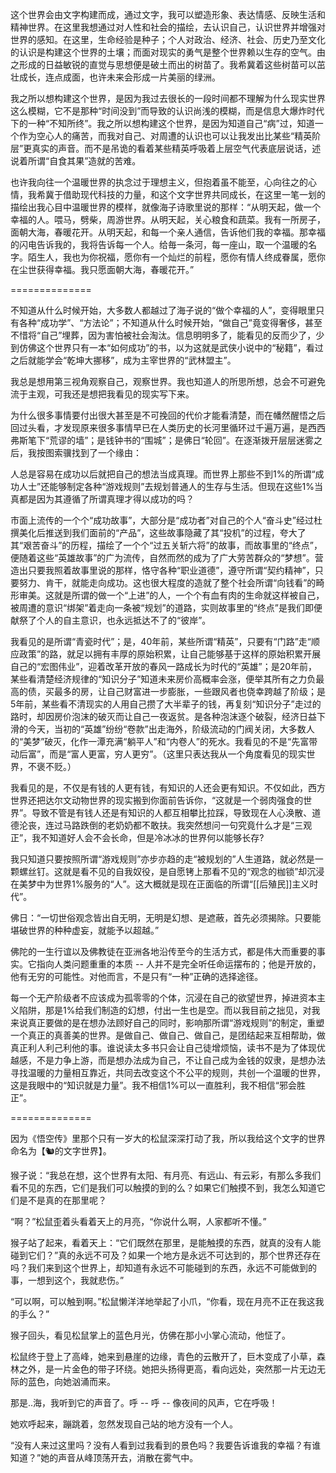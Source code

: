 这个世界会由文字构建而成，通过文字，我可以塑造形象、表达情感、反映生活和精神世界。在这里我想通过对人性和社会的描绘，去认识自己，认识世界并增强对世界的感知。在这里，生命经验是种子；个人对政治、经济、社会、历史乃至文化的认识是构建这个世界的土壤；而面对现实的勇气是整个世界赖以生存的空气。由之形成的日益敏锐的直觉与思想便是破土而出的树苗了。我希冀着这些树苗可以茁壮成长，连点成面，也许未来会形成一片美丽的绿洲。

我之所以想构建这个世界，是因为我过去很长的一段时间都不理解为什么现实世界这么模糊，它不是那种“时间没到”而导致的认识尚浅的模糊，而是信息大爆炸时代下的一种“不知所终”。我之所以想构建这个世界，是因为知道自己“病”过，知道一个作为空心人的痛苦，而我对自己、对周遭的认识也可以让我发出比某些“精英阶层”更真实的声音。而不是吊诡的看着某些精英呼吸着上层空气代表底层说话，述说着所谓“自食其果”造就的苦难。

也许我向往一个温暖世界的执念过于理想主义，但抱着虽不能至，心向往之的心情，我希冀于借助现代科技的力量，和这个文字世界共同成长，在这里一笔一划的描绘出我心目中温暖世界的模样，就像海子诗歌里说的那样：“从明天起，做一个幸福的人。喂马，劈柴，周游世界。从明天起，关心粮食和蔬菜。我有一所房子，面朝大海，春暖花开。从明天起，和每一个亲人通信，告诉他们我的幸福。那幸福的闪电告诉我的，我将告诉每一个人。给毎一条河，每一座山，取一个温暖的名字。陌生人，我也为你祝福，愿你有一个灿烂的前程，愿你有情人终成眷属，愿你在尘世获得幸福。我只愿面朝大海，春暖花开。”

==============

不知道从什么时候开始，大多数人都越过了海子说的“做个幸福的人”，变得眼里只有各种“成功学”、“方法论”；不知道从什么时候开始，“做自己”竟变得奢侈，甚至不惜将“自己”埋葬，因为害怕被社会淘汰。信息明明多了，能看见的反而少了，少到仿佛这个世界只有一本“如何成功”的书，以为这就是武侠小说中的“秘籍”，看过之后就能学会“乾坤大挪移”，成为主宰世界的“武林盟主”。

我总是想用第三视角观察自己，观察世界。我也知道人的所思所想，总会不可避免流于主观，可我还是想把我看见的现实写下来。

为什么很多事情要付出很大甚至是不可挽回的代价才能看清楚，而在幡然醒悟之后回过头看，才发现原来很多事情早已在人类历史的长河里循环过千遍万遍，是西西弗斯笔下“荒谬的墙”；是钱钟书的“围城”；是佛日“轮回”。在逐渐拨开层层迷雾之后，我按图索骥找到了一个缘由：

人总是容易在成功以后就把自己的想法当成真理。而世界上那些不到1%的所谓“成功人士”还能够制定各种“游戏规则”去规划普通人的生存与生活。但现在这些1%当真都是因为其遵循了所谓真理才得以成功的吗？

市面上流传的一个个“成功故事”，大部分是“成功者”对自己的个人“奋斗史”经过杜撰美化后推送到我们面前的“产品”，这些故事隐藏了其“投机”的过程，夸大了其“艰苦奋斗”的历程，描绘了一个个“过五关斩六将”的故事，而故事里的“终点”，便随着这些“英雄故事”的广为流传，自然而然的成为了广大劳苦群众的“梦想”。营造出只要我照着故事里说的那样，恪守各种“职业道德”，遵守所谓“契约精神”，只要努力、肯干，就能走向成功。这也很大程度的造就了整个社会所谓“向钱看”的畸形审美。这就是所谓的做一个“上进”的人，一个个有血有肉的生命就这样被自己，被周遭的意识“绑架”着走向一条被“规划”的道路，实则故事里的“终点”是我们即便献祭了个人的自主意识，也永远抵达不了的“彼岸”。

我看见的是所谓“青瓷时代”；是，40年前，某些所谓“精英”，只要有“门路”走“顺应政策”的路，就足以拥有丰厚的原始积累，让自己能够基于这样的原始积累开展自己的“宏图伟业”，迎着改革开放的春风一路成长为时代的“英雄”；是20年前，某些看清楚经济规律的“知识分子”知道未来房价高概率会涨，便举其所有之力负最高的债，买最多的房，让自己财富进一步膨胀，一些跟风者也侥幸跨越了阶级；是5年前，某些看不清现实的人用自己攒了大半辈子的钱，再复刻“知识分子”走过的路时，却因房价泡沫的破灭而让自己一夜返贫。是各种泡沫逐个破裂，经济日益下滑的今天，当初的“英雄”纷纷“卷款”出走海外，阶级流动的门阀关闭，大多数人的“美梦”破灭，化作一潭充满“躺平人”和“内卷人”的死水。我看见的不是“先富带动后富”，而是“富人更富，穷人更穷”。（这里只表达我从一个角度看见的现实世界，不褒不贬。）

我看见的是，不仅是有钱的人更有钱，有知识的人还会更有知识。不仅如此，西方世界还把达尔文动物世界的现实搬到你面前告诉你，“这就是一个弱肉强食的世界”。导致不管是有钱人还是有知识的人都互相攀比拉踩，导致现在人心涣散、道德沦丧，连过马路跌倒的老奶奶都不敢扶。我突然想问一句究竟什么才是“三观正”，我不知道好人会不会长命，但是冷冰冰的世界何以能够长存?

我只知道只要按照所谓“游戏规则”亦步亦趋的走“被规划的”人生道路，就必然是一颗螺丝钉。这就是看不见的自我奴役，是自愿铐上那看不见的“观念的枷锁”却沉浸在美梦中为世界1%服务的“人”。这大概就是现在正面临的所谓“[[后殖民]]主义时代”。

佛日：“一切世俗观念皆出自无明，无明是幻想、是遮蔽，首先必须揭除。只要能堪破世界的种种虚妄，就能予以超越。”

佛陀的一生行谊以及佛教徒在亚洲各地沿传至今的生活方式，都是伟大而重要的事实。它指向人类问题重重的本质 -- 人并不是完全听任命运摆布的；他是开放的，他有无穷的可能性。对他而言，不是只有“一种”正确的选择途径。



每一个无产阶级者不应该成为孤零零的个体，沉浸在自己的欲望世界，掉进资本主义陷阱，那是1%给我们制造的幻想，付出一生也是空。而以我目前之拙见，对我来说真正要做的是在想办法顾好自己的同时，影响那所谓“游戏规则”的制定，重塑一个真正的真善美的世界。是做自己、做自己、做自己，是团结起来互相帮助，做真正利人利己利他的事。谁说读太多书只会让自己徒增烦恼，读书不是为了体现优越感，不是力争上游，而是想办法成为自己，不让自己成为金钱的奴隶，是想办法寻找温暖的力量相互靠近，共同去改变这个不公平的规则，共创一个温暖的世界，这是我眼中的“知识就是力量”。我不相信1%可以一直胜利，我不相信“邪会胜正”。

==============

因为《悟空传》里那个只有一岁大的松鼠深深打动了我，所以我给这个文字的世界命名为【🐿️的文字世界】。

猴子说：“我总在想，这个世界有太阳、有月亮、有远山、有云彩，有那么多我们看不见的东西，它们是我们可以触摸的到的么？如果它们触摸不到，我怎么知道它们是不是真的在那里呢？

“啊？”松鼠歪着头看着天上的月亮，“你说什么啊，人家都听不懂。”

猴子站了起来，看着天上：“它们既然在那里，是能触摸的东西，就真的没有人能碰到它们？”真的永远不可及？如果一个地方是永远不可达到的，那个世界还存在吗？我们来到这个世界上，却知道有永远不可能碰到的东西，永远不可能做到的事，一想到这个，我就悲伤。”

“可以啊，可以触到啊。”松鼠懒洋洋地举起了小爪，“你看，现在月亮不正在我这我的手么？”

猴子回头，看见松鼠掌上的蓝色月光，仿佛在那小小掌心流动，他怔了。

松鼠终于登上了高峰，她来到悬崖的边缘，青色的云散开了，巨木变成了小草，森林之外，是一片金色的带子环绕。她把头扬得更高，看向远处，突然那一片无边无际的蓝色，向她汹涌而来。

那是..海，我听到它的声音了。呼 -- 呼 -- 像夜间的风声，它在呼吸！

她欢呼起来，蹦跳着，忽然发现自己站的地方没有一个人。

“没有人来过这里吗？没有人看到过我看到的景色吗？我要告诉谁我的幸福？有谁知道？”她的声音从峰顶荡开去，消散在雾气中。